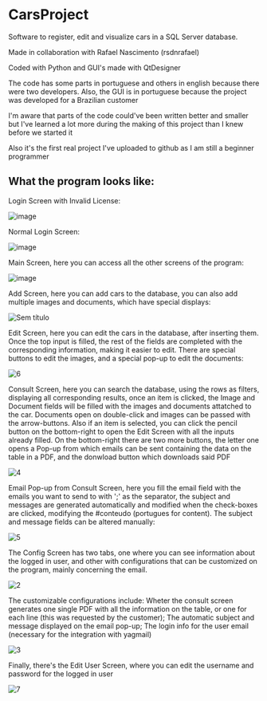 # CarsProject
Software to register, edit and visualize cars in a SQL Server database.

Made in collaboration with Rafael Nascimento (rsdnrafael)

Coded with Python and GUI's made with QtDesigner

The code has some parts in portuguese and others in english because there were two developers. Also, the GUI is in portuguese because the project was developed for a Brazilian customer 

I'm aware that parts of the code could've been written better and smaller but I've learned a lot more during the making of this project than I knew before we started it

Also it's the first real project I've uploaded to github as I am still a beginner programmer

## What the program looks like:

Login Screen with Invalid License:

![image](https://user-images.githubusercontent.com/92460628/156687620-5134011a-46cb-4feb-910b-1f23c5915b06.png)


Normal Login Screen:

![image](https://user-images.githubusercontent.com/92460628/156687746-f5e95b08-c937-4a10-bb09-073dd45f479e.png)


Main Screen, here you can access all the other screens of the program:

![image](https://user-images.githubusercontent.com/92460628/156687821-3dd2b4ad-ea6c-4b68-9989-3c72b249180a.png)


Add Screen, here you can add cars to the database, you can also add multiple images and documents, which have special displays:

![Sem título](https://user-images.githubusercontent.com/92460628/156691168-1b221110-e540-4167-bdc5-5f98fab24f5b.png)


Edit Screen, here you can edit the cars in the database, after inserting them. Once the top input is filled, the rest of the fields are completed with the corresponding information, making it easier to edit. There are special buttons to edit the images, and a special pop-up to edit the documents:

![6](https://user-images.githubusercontent.com/92460628/156691595-94348bc6-a1d2-44fe-87c9-e964b207b233.png)


Consult Screen, here you can search the database, using the rows as filters, displaying all corresponding results, once an item is clicked, the Image and Document fields will be filled with the images and documents attatched to the car. Documents open on double-click and images can be passed with the arrow-buttons.
Also if an item is selected, you can click the pencil button on the bottom-right to open the Edit Screen with all the inputs already filled.
On the bottom-right there are two more buttons, the letter one opens a Pop-up from which emails can be sent containing the data on the table in a PDF, and the donwload button which downloads said PDF

![4](https://user-images.githubusercontent.com/92460628/156690950-ec081b92-f7ba-4d1f-bccf-143e97436a59.png)


Email Pop-up from Consult Screen, here you fill the email field with the emails you want to send to with ';' as the separator, the subject and messages are generated automatically and modified when the check-boxes are clicked, modifying the #conteudo (portugues for content). The subject and message fields can be altered manually:

![5](https://user-images.githubusercontent.com/92460628/156692289-b767c2b5-729f-4905-97c4-f1d1f5dff964.png)


The Config Screen has two tabs, one where you can see information about the logged in user, and other with configurations that can be customized on the program, mainly concerning the email.

![2](https://user-images.githubusercontent.com/92460628/156693099-2c2f3835-483d-40a8-ad72-f42eab216f9d.png)

The customizable configurations include: Wheter the consult screen generates one single PDF with all the information on the table, or one for each line (this was requested by the customer); The automatic subject and message displayed on the email pop-up; The login info for the user email (necessary for the integration with yagmail)

![3](https://user-images.githubusercontent.com/92460628/156693116-a1efb906-c887-4167-b5b7-5d3fc13afc52.png)


Finally, there's the Edit User Screen, where you can edit the username and password for the logged in user

![7](https://user-images.githubusercontent.com/92460628/156693518-956514bd-0795-4ff8-9ad7-686db3a93340.png)


